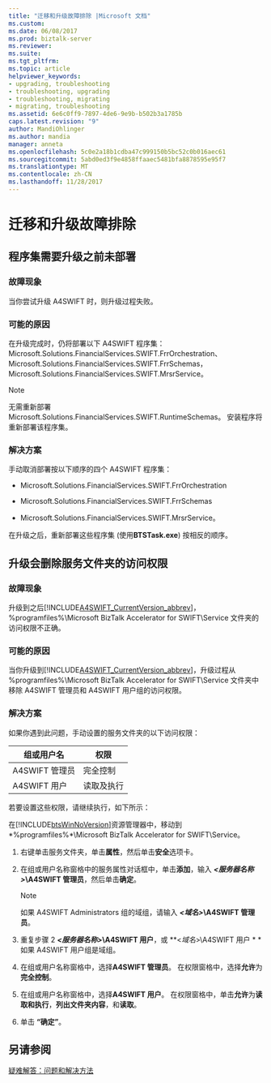 ```yaml
---
title: "迁移和升级故障排除 |Microsoft 文档"
ms.custom: 
ms.date: 06/08/2017
ms.prod: biztalk-server
ms.reviewer: 
ms.suite: 
ms.tgt_pltfrm: 
ms.topic: article
helpviewer_keywords:
- upgrading, troubleshooting
- troubleshooting, upgrading
- troubleshooting, migrating
- migrating, troubleshooting
ms.assetid: 6e6c0ff9-7897-4de6-9e9b-b502b3a1785b
caps.latest.revision: "9"
author: MandiOhlinger
ms.author: mandia
manager: anneta
ms.openlocfilehash: 5c0e2a18b1cdba47c999150b5bc52c0b016aec61
ms.sourcegitcommit: 5abd0ed3f9e4858ffaaec5481bfa8878595e95f7
ms.translationtype: MT
ms.contentlocale: zh-CN
ms.lasthandoff: 11/28/2017
---
```

# <a name="migration-and-upgrade-troubleshooting"></a>迁移和升级故障排除
## <a name="assemblies-need-to-be-undeployed-before-an-upgrade"></a>程序集需要升级之前未部署  
  
### <a name="symptom"></a>故障现象  
 当你尝试升级 A4SWIFT 时，则升级过程失败。  
  
### <a name="possible-cause"></a>可能的原因  
 在升级完成时，仍将部署以下 A4SWIFT 程序集： Microsoft.Solutions.FinancialServices.SWIFT.FrrOrchestration、 Microsoft.Solutions.FinancialServices.SWIFT.FrrSchemas，Microsoft.Solutions.FinancialServices.SWIFT.MrsrService。  
  
> [!NOTE]
>  无需重新部署 Microsoft.Solutions.FinancialServices.SWIFT.RuntimeSchemas。 安装程序将重新部署该程序集。  
  
### <a name="solution"></a>解决方案  
 手动取消部署按以下顺序的四个 A4SWIFT 程序集：  
  
-   Microsoft.Solutions.FinancialServices.SWIFT.FrrOrchestration  
  
-   Microsoft.Solutions.FinancialServices.SWIFT.FrrSchemas  
  
-   Microsoft.Solutions.FinancialServices.SWIFT.MrsrService。  
  
 在升级之后，重新部署这些程序集 (使用**BTSTask.exe**) 按相反的顺序。  
  
## <a name="an-upgrade-removes-access-permissions-for-the-service-folder"></a>升级会删除服务文件夹的访问权限  
  
### <a name="symptom"></a>故障现象  
 升级到之后[!INCLUDE[A4SWIFT_CurrentVersion_abbrev](../../includes/a4swift-currentversion-abbrev-md.md)]，%programfiles%\Microsoft BizTalk Accelerator for SWIFT\Service 文件夹的访问权限不正确。  
  
### <a name="possible-cause"></a>可能的原因  
 当你升级到[!INCLUDE[A4SWIFT_CurrentVersion_abbrev](../../includes/a4swift-currentversion-abbrev-md.md)]，升级过程从 %programfiles%\Microsoft BizTalk Accelerator for SWIFT\Service 文件夹中移除 A4SWIFT 管理员和 A4SWIFT 用户组的访问权限。  
  
### <a name="solution"></a>解决方案  
 如果你遇到此问题，手动设置的服务文件夹的以下访问权限：  
  
|组或用户名|权限|  
|------------------------|----------------|  
|A4SWIFT 管理员|完全控制|  
|A4SWIFT 用户|读取及执行|  
  
 若要设置这些权限，请继续执行，如下所示：  
  
 在[!INCLUDE[btsWinNoVersion](../../includes/btswinnoversion-md.md)]资源管理器中，移动到*%programfiles%*\Microsoft BizTalk Accelerator for SWIFT\Service。  
  
1.  右键单击服务文件夹，单击**属性**，然后单击**安全**选项卡。  
  
2.  在组或用户名称窗格中的服务属性对话框中，单击**添加**，输入 ***\<服务器名称\>*\A4SWIFT 管理员**，然后单击**确定**。  
  
    > [!NOTE]
    >  如果 A4SWIFT Administrators 组的域组，请输入 ***\<域名\>*\A4SWIFT 管理员**。  
  
3.  重复步骤 2  ***\<服务器名称\>*\A4SWIFT 用户**，或  **\<*域名*\>\A4SWIFT 用户 * * 如果 A4SWIFT 用户组是域组。  
  
4.  在组或用户名称窗格中，选择**A4SWIFT 管理员**。 在权限窗格中，选择**允许**为**完全控制**。  
  
5.  在组或用户名称窗格中，选择**A4SWIFT 用户**。 在权限窗格中，单击**允许**为**读取和执行**，**列出文件夹内容**，和**读取**。  
  
6.  单击 **“确定”**。  
  
## <a name="see-also"></a>另请参阅  
 [疑难解答：问题和解决方法](../../adapters-and-accelerators/accelerator-swift/troubleshooting-issues-and-resolutions1.md)